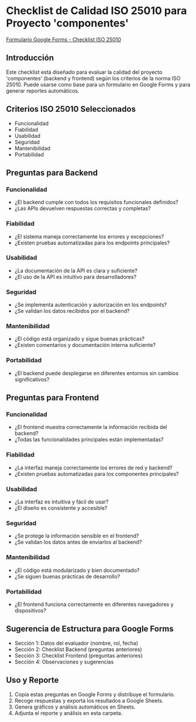 # Checklist de Calidad ISO 25010 para Proyecto 'componentes'
[Formulario Google Forms - Checklist ISO 25010](https://docs.google.com/forms/d/e/1FAIpQLSdIzeJUoyv9q0HWsdUvZDzplfG48JLRX301sFJ4Z3HzVe4Zog/viewform?usp=dialog)

## Introducción
Este checklist está diseñado para evaluar la calidad del proyecto 'componentes' (backend y frontend) según los criterios de la norma ISO 25010. Puede usarse como base para un formulario en Google Forms y para generar reportes automáticos.

## Criterios ISO 25010 Seleccionados
- Funcionalidad
- Fiabilidad
- Usabilidad
- Seguridad
- Mantenibilidad
- Portabilidad

## Preguntas para Backend
### Funcionalidad
- ¿El backend cumple con todos los requisitos funcionales definidos?
- ¿Las APIs devuelven respuestas correctas y completas?

### Fiabilidad
- ¿El sistema maneja correctamente los errores y excepciones?
- ¿Existen pruebas automatizadas para los endpoints principales?

### Usabilidad
- ¿La documentación de la API es clara y suficiente?
- ¿El uso de la API es intuitivo para desarrolladores?

### Seguridad
- ¿Se implementa autenticación y autorización en los endpoints?
- ¿Se validan los datos recibidos por el backend?

### Mantenibilidad
- ¿El código está organizado y sigue buenas prácticas?
- ¿Existen comentarios y documentación interna suficiente?

### Portabilidad
- ¿El backend puede desplegarse en diferentes entornos sin cambios significativos?

## Preguntas para Frontend
### Funcionalidad
- ¿El frontend muestra correctamente la información recibida del backend?
- ¿Todas las funcionalidades principales están implementadas?

### Fiabilidad
- ¿La interfaz maneja correctamente los errores de red y backend?
- ¿Existen pruebas automatizadas para los componentes principales?

### Usabilidad
- ¿La interfaz es intuitiva y fácil de usar?
- ¿El diseño es consistente y accesible?

### Seguridad
- ¿Se protege la información sensible en el frontend?
- ¿Se validan los datos antes de enviarlos al backend?

### Mantenibilidad
- ¿El código está modularizado y bien documentado?
- ¿Se siguen buenas prácticas de desarrollo?

### Portabilidad
- ¿El frontend funciona correctamente en diferentes navegadores y dispositivos?

## Sugerencia de Estructura para Google Forms
- Sección 1: Datos del evaluador (nombre, rol, fecha)
- Sección 2: Checklist Backend (preguntas anteriores)
- Sección 3: Checklist Frontend (preguntas anteriores)
- Sección 4: Observaciones y sugerencias

## Uso y Reporte
1. Copia estas preguntas en Google Forms y distribuye el formulario.
2. Recoge respuestas y exporta los resultados a Google Sheets.
3. Genera gráficos y análisis automáticos en Sheets.
4. Adjunta el reporte y análisis en esta carpeta.
